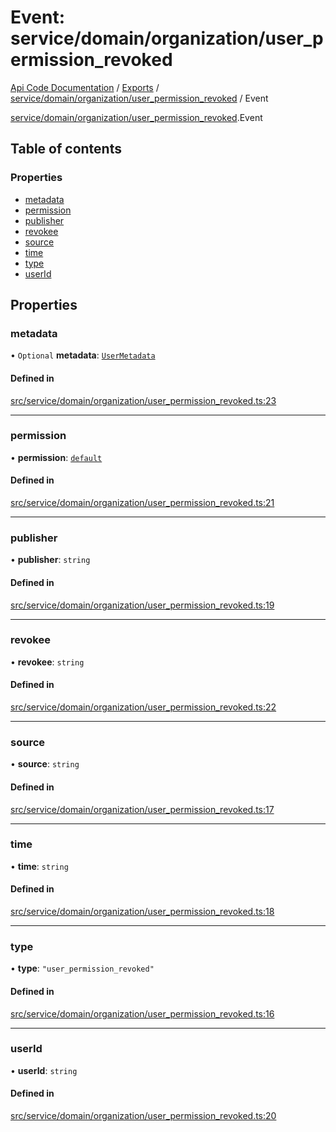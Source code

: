 # Event: service/domain/organization/user_permission_revoked
[Api Code Documentation](../README.md) / [Exports](../modules.md) / [service/domain/organization/user\_permission\_revoked](../modules/service_domain_organization_user_permission_revoked.md) / Event

[service/domain/organization/user\_permission\_revoked](../modules/service_domain_organization_user_permission_revoked.md).Event

## Table of contents

### Properties

- [metadata](service_domain_organization_user_permission_revoked.Event.md#metadata)
- [permission](service_domain_organization_user_permission_revoked.Event.md#permission)
- [publisher](service_domain_organization_user_permission_revoked.Event.md#publisher)
- [revokee](service_domain_organization_user_permission_revoked.Event.md#revokee)
- [source](service_domain_organization_user_permission_revoked.Event.md#source)
- [time](service_domain_organization_user_permission_revoked.Event.md#time)
- [type](service_domain_organization_user_permission_revoked.Event.md#type)
- [userId](service_domain_organization_user_permission_revoked.Event.md#userid)

## Properties

### metadata

• `Optional` **metadata**: [`UserMetadata`](../modules/service_domain_metadata.md#usermetadata)

#### Defined in

[src/service/domain/organization/user_permission_revoked.ts:23](https://github.com/openkfw/TruBudget/blob/c993c60c/api/src/service/domain/organization/user_permission_revoked.ts#L23)

___

### permission

• **permission**: [`default`](../modules/authz_intents.md#default)

#### Defined in

[src/service/domain/organization/user_permission_revoked.ts:21](https://github.com/openkfw/TruBudget/blob/c993c60c/api/src/service/domain/organization/user_permission_revoked.ts#L21)

___

### publisher

• **publisher**: `string`

#### Defined in

[src/service/domain/organization/user_permission_revoked.ts:19](https://github.com/openkfw/TruBudget/blob/c993c60c/api/src/service/domain/organization/user_permission_revoked.ts#L19)

___

### revokee

• **revokee**: `string`

#### Defined in

[src/service/domain/organization/user_permission_revoked.ts:22](https://github.com/openkfw/TruBudget/blob/c993c60c/api/src/service/domain/organization/user_permission_revoked.ts#L22)

___

### source

• **source**: `string`

#### Defined in

[src/service/domain/organization/user_permission_revoked.ts:17](https://github.com/openkfw/TruBudget/blob/c993c60c/api/src/service/domain/organization/user_permission_revoked.ts#L17)

___

### time

• **time**: `string`

#### Defined in

[src/service/domain/organization/user_permission_revoked.ts:18](https://github.com/openkfw/TruBudget/blob/c993c60c/api/src/service/domain/organization/user_permission_revoked.ts#L18)

___

### type

• **type**: ``"user_permission_revoked"``

#### Defined in

[src/service/domain/organization/user_permission_revoked.ts:16](https://github.com/openkfw/TruBudget/blob/c993c60c/api/src/service/domain/organization/user_permission_revoked.ts#L16)

___

### userId

• **userId**: `string`

#### Defined in

[src/service/domain/organization/user_permission_revoked.ts:20](https://github.com/openkfw/TruBudget/blob/c993c60c/api/src/service/domain/organization/user_permission_revoked.ts#L20)
